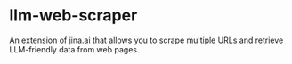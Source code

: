 # llm-web-scraper
An extension of jina.ai that allows you to scrape multiple URLs and retrieve LLM-friendly data from web pages.

